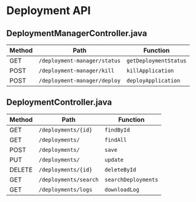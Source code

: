 # Deployment API

## DeploymentManagerController.java

| Method | Path | Function |
|--------|------|----------|
| GET | `/deployment-manager/status` | `getDeploymentStatus` |
| POST | `/deployment-manager/kill` | `killApplication` |
| POST | `/deployment-manager/deploy` | `deployApplication` |

## DeploymentController.java

| Method | Path | Function |
|--------|------|----------|
| GET | `/deployments/{id}` | `findById` |
| GET | `/deployments/` | `findAll` |
| POST | `/deployments/` | `save` |
| PUT | `/deployments/` | `update` |
| DELETE | `/deployments/{id}` | `deleteById` |
| GET | `/deployments/search` | `searchDeployments` |
| GET | `/deployments/logs` | `downloadLog` |